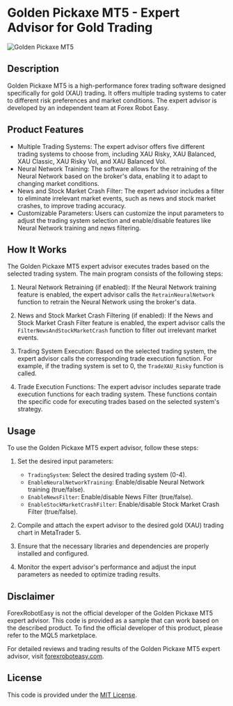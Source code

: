 # Golden Pickaxe MT5 - Expert Advisor for Gold Trading

![Golden Pickaxe MT5](https://forexroboteasy.com/wp-content/uploads/2021/07/Golden-Pickaxe-MT5.jpg)

## Description
Golden Pickaxe MT5 is a high-performance forex trading software designed specifically for gold (XAU) trading. It offers multiple trading systems to cater to different risk preferences and market conditions. The expert advisor is developed by an independent team at Forex Robot Easy.

## Product Features
- Multiple Trading Systems: The expert advisor offers five different trading systems to choose from, including XAU Risky, XAU Balanced, XAU Classic, XAU Risky Vol, and XAU Balanced Vol.
- Neural Network Training: The software allows for the retraining of the Neural Network based on the broker's data, enabling it to adapt to changing market conditions.
- News and Stock Market Crash Filter: The expert advisor includes a filter to eliminate irrelevant market events, such as news and stock market crashes, to improve trading accuracy.
- Customizable Parameters: Users can customize the input parameters to adjust the trading system selection and enable/disable features like Neural Network training and news filtering.

## How It Works
The Golden Pickaxe MT5 expert advisor executes trades based on the selected trading system. The main program consists of the following steps:

1. Neural Network Retraining (if enabled): If the Neural Network training feature is enabled, the expert advisor calls the `RetrainNeuralNetwork` function to retrain the Neural Network using the broker's data.

2. News and Stock Market Crash Filtering (if enabled): If the News and Stock Market Crash Filter feature is enabled, the expert advisor calls the `FilterNewsAndStockMarketCrash` function to filter out irrelevant market events.

3. Trading System Execution: Based on the selected trading system, the expert advisor calls the corresponding trade execution function. For example, if the trading system is set to 0, the `TradeXAU_Risky` function is called.

4. Trade Execution Functions: The expert advisor includes separate trade execution functions for each trading system. These functions contain the specific code for executing trades based on the selected system's strategy.

## Usage
To use the Golden Pickaxe MT5 expert advisor, follow these steps:

1. Set the desired input parameters:
   - `TradingSystem`: Select the desired trading system (0-4).
   - `EnableNeuralNetworkTraining`: Enable/disable Neural Network training (true/false).
   - `EnableNewsFilter`: Enable/disable News Filter (true/false).
   - `EnableStockMarketCrashFilter`: Enable/disable Stock Market Crash Filter (true/false).

2. Compile and attach the expert advisor to the desired gold (XAU) trading chart in MetaTrader 5.

3. Ensure that the necessary libraries and dependencies are properly installed and configured.

4. Monitor the expert advisor's performance and adjust the input parameters as needed to optimize trading results.

## Disclaimer
ForexRobotEasy is not the official developer of the Golden Pickaxe MT5 expert advisor. This code is provided as a sample that can work based on the described product. To find the official developer of this product, please refer to the MQL5 marketplace.

For detailed reviews and trading results of the Golden Pickaxe MT5 expert advisor, visit [forexroboteasy.com](https://forexroboteasy.com/forex-robot-review/golden-pickaxe-mt5-review-high-performance-forex-trading-software/).

## License
This code is provided under the [MIT License](https://opensource.org/licenses/MIT).
